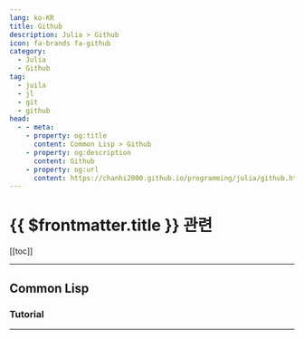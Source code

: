 ```yaml
---
lang: ko-KR
title: Github
description: Julia > Github
icon: fa-brands fa-github
category: 
  - Julia
  - Github
tag: 
  - juila
  - jl
  - git
  - github
head:
  - - meta:
    - property: og:title
      content: Common Lisp > Github
    - property: og:description
      content: Github
    - property: og:url
      content: https://chanhi2000.github.io/programming/julia/github.html
---
```


# {{ $frontmatter.title }} 관련

[[toc]]

---

## Common Lisp

<MyGithubItems jsonName="lang-julia" />

### Tutorial

<!-- <MyGithubItems jsonName="lang-julia-tut" /> -->

---

<TagLinks />